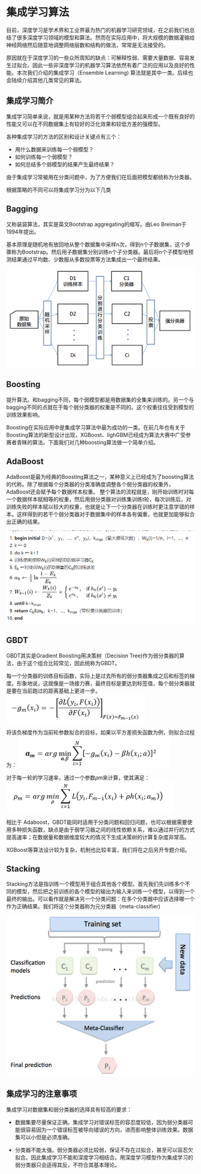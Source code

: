 # 集成学习算法

目前，深度学习是学术界和工业界最为热门的机器学习研究领域，在之前我们也总结了很多深度学习领域的模型和算法。然而在实际应用中，将大规模的数据灌输给神经网络然后随意地调整网络层数和结构的做法，常常是无法接受的。

原因就在于深度学习的一些众所周知的缺点：可解释性弱、需要大量数据、容易发生过拟合。因此一些非深度学习的机器学习算法依然有着广泛的应用以及良好的性能。本次我们介绍的集成学习（Ensemble Learning) 算法就是其中一类。后续也会陆续介绍其他几类常见的算法。

## 集成学习简介

集成学习简单来说，就是用某种方法将若干个弱模型组合起来形成一个既有良好的性能又可以在不同数据集上有较好的泛化效果和较低方差的强模型。

各种集成学习的方法的区别和设计关键点有三个：
- 用什么数据来训练每一个弱模型？
- 如何训练每一个弱模型？
- 如何总结多个弱模型的结果产生最终结果？

由于集成学习常被用在分类问题中，为了方便我们在后面把模型都统称为分类器。

根据策略的不同可以将集成学习分为以下几类

## Bagging

又称装袋算法，其实是英文Bootstrap aggregating的缩写。由Leo Breiman于1994年提出。

基本原理是随机地有放回地从整个数据集中采样n次，得到n个子数据集，这个步骤称为Bootstrap。然后用子数据集分别训练n个子分类器。最后将n个子模型地预测结果通过平均数、少数服从多数投票等方法集成出一个最终结果。

![bagging](./images/bagging.jpg)

## Boosting

提升算法。和bagging不同，每个弱模型都是用数据集的全集来训练的。另一个与bagging不同的点就在于每个弱分类器的权重是不同的。这个权重往往受到模型的训练效果影响。

Boosting在实际应用中是集成学习算法中最为成功的一类。在前几年也有关于Boosting算法的新型设计出现，XGBoost、lighGBM已经成为算法大赛中广受参赛者青睐的算法。下面我们对几种boosting算法做一个简单介绍。

## AdaBoost

AdaBoost是最为经典的Boosting算法之一，某种意义上已经成为了boosting算法的代称。除了根据每个分类器的分类准确度调整各个弱分类器的权重外，AdaBoost还会赋予每个数据样本权重。
整个算法的流程就是，刚开始训练时对每一个数据样本赋相等的权重，然后用弱分类器对训练集训练t轮，每次训练后，对训练失败的样本赋以较大的权重，也就是让下一个分类器在训练时更注意学错的样本。这样得到的若干个弱分类器对于数据集中的样本各有偏重，也就更加能够拟合出正确的结果。

![AdaBoost](./images/AdaBoost.png)

## GBDT

GBDT其实是Gradient Boosting用决策树（Decision Tree)作为弱分类器的算法，由于这个组合比较常见，因此统称为GBDT。

每一个分类器的训练目标函数，实际上是过去所有的弱分类器集成之后和标签的梯度。形象地说，这就像是一场接力赛，最终目标是要达到标签值，每个弱分类器就是要在当前跑过的距离基础上更进一步。
![GBDT_obj](./images/GBDT_obj.png)

将该负梯度作为当前轮参数拟合的目标，如果以平方差损失函数为例，则拟合过程为： 
![GBDT_alpha](./images/GBDT_alpha.png)

对于每一轮的学习速率，通过一个参数𝜌𝑚来计算，使其满足： 
![GBDT_rou](./images/GBDT_rou.png)

相比于 Adaboost，GBDT能同时适用于分类问题和回归问题，也可以根据需要使用多种损失函数，缺点是由于弱学习器之间的线性依赖关系，难以通过并行的方式提高速率；在数据量和数据维度较大的情况下生成决策树的计算复杂度非常高。

XGBoost等算法设计较为复杂，机制也比较丰富，我们将在之后另开专题介绍。

## Stacking

Stacking方法是指训练一个模型用于组合其他各个模型。首先我们先训练多个不同的模型，然后把之前训练的各个模型的输出为输入来训练一个模型，以得到一个最终的输出。可以看作就是解决另一个分类问题：在多个分类器中应该选择哪一个作为正确结果。我们将这个分类器称为元分类器（meta-classifier)

![Stacking](./images/stacking.png)

## 集成学习的注意事项

集成学习对数据集和弱分类器的选择具有较高的要求：

- 数据集要尽量保证正确。集成学习对错误标签的容忍度较低，因为弱分类器可能很容易因为一个错误标签被导向错误的方向，进而影响整体训练效果。数据集可以小但是必须准确。

- 分类器不能太强。弱分类器必须比较弱，保证不存在过拟合，甚至可以容忍欠拟合。因此集成学习不能和深度学习相结合。用深度学习模型作为集成学习的弱分类器只会适得其反，不符合其基本理论。




